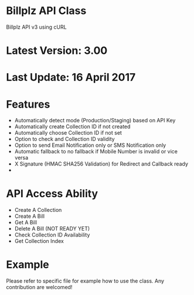 # Billplz API Class
Billplz API v3 using cURL

# Latest Version: 3.00
# Last Update: 16 April 2017

# Features

- Automatically detect mode (Production/Staging) based on API Key
- Automatically create Collection ID if not created
- Automatically choose Collection ID if not set
- Option to check and Collection ID validity
- Option to send Email Notification only or SMS Notification only
- Automatic fallback to no fallback if Mobile Number is invalid or vice versa
- X Signature (HMAC SHA256 Validation) for Redirect and Callback ready
- 

# API Access Ability

- Create A Collection
- Create A Bill
- Get A Bill
- Delete A Bill (NOT READY YET)
- Check Collection ID Availability
- Get Collection Index

# Example

Please refer to specific file for example how to use the class. Any contribution are welcomed!
